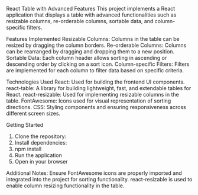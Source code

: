 React Table with Advanced Features
This project implements a React application that displays a table with advanced functionalities such as resizable columns, re-orderable columns, sortable data, and column-specific filters.

Features Implemented
Resizable Columns: Columns in the table can be resized by dragging the column borders.
Re-orderable Columns: Columns can be rearranged by dragging and dropping them to a new position.
Sortable Data: Each column header allows sorting in ascending or descending order by clicking on a sort icon.
Column-specific Filters: Filters are implemented for each column to filter data based on specific criteria.

Technologies Used
React: Used for building the frontend UI components.
react-table: A library for building lightweight, fast, and extendable tables for React.
react-resizable: Used for implementing resizable columns in the table.
FontAwesome: Icons used for visual representation of sorting directions.
CSS: Styling components and ensuring responsiveness across different screen sizes.

Getting Started
1. Clone the repository:
2. Install dependencies:
3. npm install
4. Run the application
5. Open in your browser
   
Additional Notes:
Ensure FontAwesome icons are properly imported and integrated into the project for sorting functionality.
react-resizable is used to enable column resizing functionality in the table.
